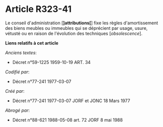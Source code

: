 # Article R323-41

Le conseil d'administration [**]attributions[**] fixe les règles d'amortissement des biens meubles ou immeubles qui se
déprécient par usage, usure, vétusté ou en raison de l'évolution des techniques [*obsolescence*].

**Liens relatifs à cet article**

_Anciens textes_:

  - Décret n°59-1225 1959-10-19 ART. 34

_Codifié par_:

  - Décret n°77-241 1977-03-07

_Créé par_:

  - Décret n°77-241 1977-03-07 JORF et JONC 18 Mars 1977

_Abrogé par_:

  - Décret n°88-621 1988-05-08 art. 72 JORF 8 mai 1988
